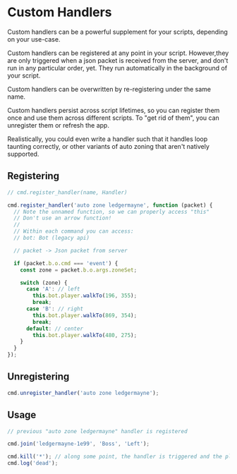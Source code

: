 # Custom Handlers

Custom handlers can be a powerful supplement for your scripts, depending on your use-case.

Custom handlers can be registered at any point in your script. However,they are only triggered when a json packet is received from the server, and don't run in any particular order, yet. They run automatically in the background of your script.

Custom handlers can be overwritten by re-registering under the same name.

Custom handlers persist across script lifetimes, so you can register them once and use them across different scripts. To "get rid of them", you can unregister them or refresh the app.

Realistically, you could even write a handler such that it handles loop taunting correctly, or other variants of auto zoning that aren't natively supported.

## Registering

```js
// cmd.register_handler(name, Handler)

cmd.register_handler('auto zone ledgermayne', function (packet) {
  // Note the unnamed function, so we can properly access "this"
  // Don't use an arrow function!
  //
  // Within each command you can access:
  // bot: Bot (legacy api)

  // packet -> Json packet from server

  if (packet.b.o.cmd === 'event') {
    const zone = packet.b.o.args.zoneSet;

    switch (zone) {
      case 'A': // left
        this.bot.player.walkTo(196, 355);
        break;
      case 'B': // right
        this.bot.player.walkTo(869, 354);
        break;
      default: // center
        this.bot.player.walkTo(480, 275);
    }
  }
});
```

## Unregistering

```js
cmd.unregister_handler('auto zone ledgermayne');
```

## Usage

```js
// previous "auto zone ledgermayne" handler is registered

cmd.join('ledgermayne-1e99', 'Boss', 'Left');

cmd.kill('*'); // along some point, the handler is triggered and the player moves to the correct zone
cmd.log('dead');
```

